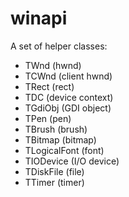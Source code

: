 # winapi
A set of helper classes:

- TWnd (hwnd)
- TCWnd (client hwnd)
- TRect (rect)
- TDC (device context)
- TGdiObj (GDI object)
- TPen (pen)
- TBrush (brush)
- TBitmap (bitmap)
- TLogicalFont (font)
- TIODevice (I/O device)
- TDiskFile (file)
- TTimer (timer)
